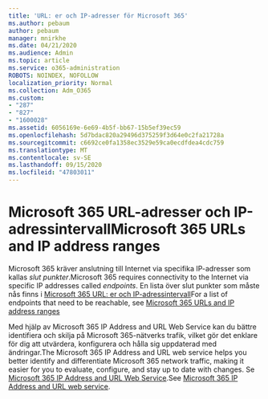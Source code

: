 ```yaml
---
title: 'URL: er och IP-adresser för Microsoft 365'
ms.author: pebaum
author: pebaum
manager: mnirkhe
ms.date: 04/21/2020
ms.audience: Admin
ms.topic: article
ms.service: o365-administration
ROBOTS: NOINDEX, NOFOLLOW
localization_priority: Normal
ms.collection: Adm_O365
ms.custom:
- "287"
- "827"
- "1600028"
ms.assetid: 6056169e-6e69-4b5f-bb67-15b5ef39ec59
ms.openlocfilehash: 5d7bdac820a29496d375259f3d64e0c2fa21728a
ms.sourcegitcommit: c6692ce0fa1358ec3529e59ca0ecdfdea4cdc759
ms.translationtype: MT
ms.contentlocale: sv-SE
ms.lasthandoff: 09/15/2020
ms.locfileid: "47803011"
---
```

# <a name="microsoft-365-urls-and-ip-address-ranges"></a><span data-ttu-id="fffdc-102">Microsoft 365 URL-adresser och IP-adressintervall</span><span class="sxs-lookup"><span data-stu-id="fffdc-102">Microsoft 365 URLs and IP address ranges</span></span>

<span data-ttu-id="fffdc-103">Microsoft 365 kräver anslutning till Internet via specifika IP-adresser som kallas *slut punkter*.</span><span class="sxs-lookup"><span data-stu-id="fffdc-103">Microsoft 365 requires connectivity to the Internet via specific IP addresses called *endpoints*.</span></span>
<span data-ttu-id="fffdc-104">En lista över slut punkter som måste nås finns i [Microsoft 365 URL: er och IP-adressintervall](https://docs.microsoft.com/office365/enterprise/urls-and-ip-address-ranges)</span><span class="sxs-lookup"><span data-stu-id="fffdc-104">For a list of endpoints that need to be reachable, see [Microsoft 365 URLs and IP address ranges](https://docs.microsoft.com/office365/enterprise/urls-and-ip-address-ranges)</span></span> 

<span data-ttu-id="fffdc-105">Med hjälp av Microsoft 365 IP Address and URL Web Service kan du bättre identifiera och skilja på Microsoft 365-nätverks trafik, vilket gör det enklare för dig att utvärdera, konfigurera och hålla sig uppdaterad med ändringar.</span><span class="sxs-lookup"><span data-stu-id="fffdc-105">The Microsoft 365 IP Address and URL web service helps you better identify and differentiate Microsoft 365 network traffic, making it easier for you to evaluate, configure, and stay up to date with changes.</span></span> <span data-ttu-id="fffdc-106">Se [Microsoft 365 IP Address and URL Web Service](https://docs.microsoft.com/office365/enterprise/office-365-ip-web-service).</span><span class="sxs-lookup"><span data-stu-id="fffdc-106">See [Microsoft 365 IP Address and URL web service](https://docs.microsoft.com/office365/enterprise/office-365-ip-web-service).</span></span>